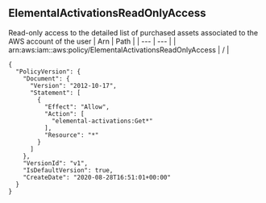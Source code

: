 
## ElementalActivationsReadOnlyAccess
Read-only access to the detailed list of purchased assets associated to the AWS account of the user
| Arn | Path |
| --- | --- |
| arn:aws:iam::aws:policy/ElementalActivationsReadOnlyAccess | / |
```
{
  "PolicyVersion": {
    "Document": {
      "Version": "2012-10-17",
      "Statement": [
        {
          "Effect": "Allow",
          "Action": [
            "elemental-activations:Get*"
          ],
          "Resource": "*"
        }
      ]
    },
    "VersionId": "v1",
    "IsDefaultVersion": true,
    "CreateDate": "2020-08-28T16:51:01+00:00"
  }
}
```
